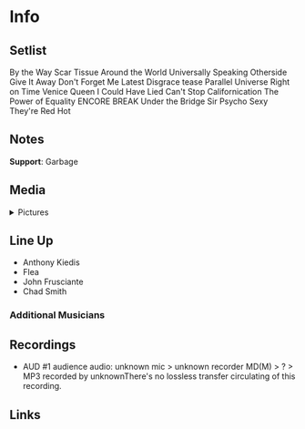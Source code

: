 # Info

## Setlist

By the Way
Scar Tissue
Around the World
Universally Speaking
Otherside
Give It Away
Don't Forget Me
Latest Disgrace tease
Parallel Universe
Right on Time
Venice Queen
I Could Have Lied
Can't Stop
Californication
The Power of Equality
ENCORE BREAK
Under the Bridge
Sir Psycho Sexy
They're Red Hot

## Notes

**Support**: Garbage

## Media 

<details>
  <summary>Pictures</summary>
  <!--<img alt="Setlist" title="Setlist" src="_.jpg" height="200" />
  <img alt="Ticket" title="Ticket" src="_.jpg" height="200" />
  <img alt="Flyer" title="Flyer" src="_.jpg" height="200" />
  <img alt="Clipping" title="Clipping" src="_.jpg" height="200" />-->
</details>

## Line Up

* Anthony Kiedis
* Flea
* John Frusciante
* Chad Smith

### Additional Musicians

## Recordings

* AUD #1 audience audio: unknown mic > unknown recorder MD(M) > ? > MP3 recorded by unknownThere's no lossless transfer circulating of this recording.

## Links